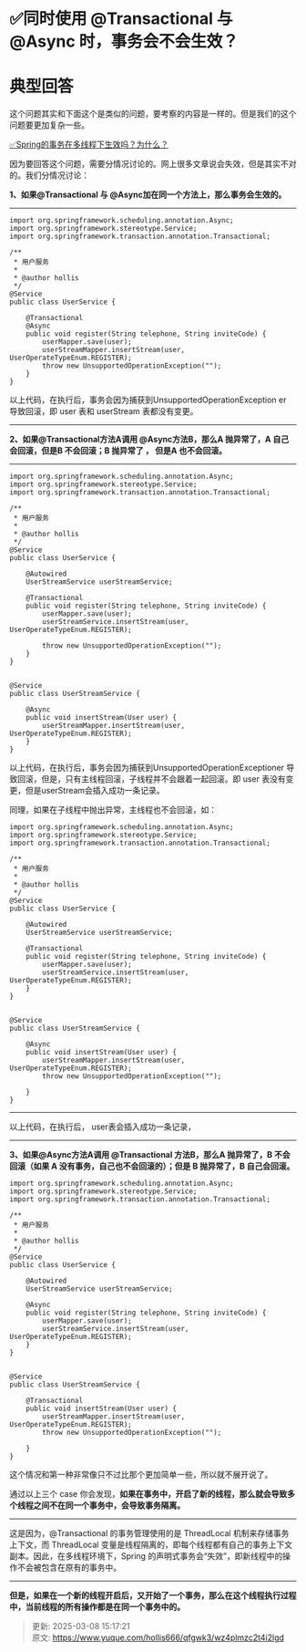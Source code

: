 # ✅同时使用 @Transactional 与 @Async 时，事务会不会生效？

# 典型回答


这个问题其实和下面这个是类似的问题，要考察的内容是一样的。但是我们的这个问题要更加复杂一些。



[✅Spring的事务在多线程下生效吗？为什么？](https://www.yuque.com/hollis666/qfgwk3/qi1vgi3yg8l663yy)



因为要回答这个问题，需要分情况讨论的。网上很多文章说会失效，但是其实不对的。我们分情况讨论：



**1、如果@Transactional 与 @Async加在同一个方法上，那么事务会生效的。**

****

```plain
import org.springframework.scheduling.annotation.Async;
import org.springframework.stereotype.Service;
import org.springframework.transaction.annotation.Transactional;

/**
 * 用户服务
 *
 * @author hollis
 */
@Service
public class UserService {

    @Transactional
    @Async
    public void register(String telephone, String inviteCode) {
        userMapper.save(user);
        userStreamMapper.insertStream(user, UserOperateTypeEnum.REGISTER);
        throw new UnsupportedOperationException("");
    }
}

```



以上代码，在执行后，事务会因为捕获到UnsupportedOperationException er 导致回滚，即 user 表和 userStream 表都没有变更。

****

**2、如果@Transactional方法A调用 @Async方法B，那么A 抛异常了，A 自己会回滚，但是B 不会回滚；B 抛异常了 ， 但是A 也不会回滚。**

****

```plain
import org.springframework.scheduling.annotation.Async;
import org.springframework.stereotype.Service;
import org.springframework.transaction.annotation.Transactional;

/**
 * 用户服务
 *
 * @author hollis
 */
@Service
public class UserService {

    @Autowired
    UserStreamService userStreamService;

    @Transactional
    public void register(String telephone, String inviteCode) {
        userMapper.save(user);
        userStreamService.insertStream(user, UserOperateTypeEnum.REGISTER);
        
        throw new UnsupportedOperationException("");
    }
}


@Service
public class UserStreamService {

    @Async
    public void insertStream(User user) {
        userStreamMapper.insertStream(user, UserOperateTypeEnum.REGISTER);
    }
}
```



以上代码，在执行后，事务会因为捕获到UnsupportedOperationExceptioner 导致回滚，但是，只有主线程回滚，子线程并不会跟着一起回滚。即 user 表没有变更，但是userStream会插入成功一条记录。



同理，如果在子线程中抛出异常，主线程也不会回滚，如：



```plain
import org.springframework.scheduling.annotation.Async;
import org.springframework.stereotype.Service;
import org.springframework.transaction.annotation.Transactional;

/**
 * 用户服务
 *
 * @author hollis
 */
@Service
public class UserService {

    @Autowired
    UserStreamService userStreamService;

    @Transactional
    public void register(String telephone, String inviteCode) {
        userMapper.save(user);
        userStreamService.insertStream(user, UserOperateTypeEnum.REGISTER);
    }
}


@Service
public class UserStreamService {

    @Async
    public void insertStream(User user) {
        userStreamMapper.insertStream(user, UserOperateTypeEnum.REGISTER);
        throw new UnsupportedOperationException("");

    }
}
```

****

以上代码，在执行后， user表会插入成功一条记录，

****

**3、如果@Async方法A调用 @Transactional 方法B，那么A 抛异常了，B 不会回滚（如果 A 没有事务，自己也不会回滚的）；但是 B 抛异常了，B 自己会回滚。**



```plain
import org.springframework.scheduling.annotation.Async;
import org.springframework.stereotype.Service;
import org.springframework.transaction.annotation.Transactional;

/**
 * 用户服务
 *
 * @author hollis
 */
@Service
public class UserService {

    @Autowired
    UserStreamService userStreamService;

    @Async
    public void register(String telephone, String inviteCode) {
        userMapper.save(user);
        userStreamService.insertStream(user, UserOperateTypeEnum.REGISTER);
    }
}


@Service
public class UserStreamService {

    @Transactional
    public void insertStream(User user) {
        userStreamMapper.insertStream(user, UserOperateTypeEnum.REGISTER);
        throw new UnsupportedOperationException("");

    }
}
```



这个情况和第一种非常像只不过比那个更加简单一些，所以就不展开说了。



通过以上三个 case 你会发现，**如果在事务中，开启了新的线程，那么就会导致多个线程之间不在同一个事务中，会导致事务隔离。**

****

这是因为，@Transactional 的事务管理使用的是 ThreadLocal 机制来存储事务上下文，而 ThreadLocal 变量是线程隔离的，即每个线程都有自己的事务上下文副本。因此，在多线程环境下，Spring 的声明式事务会“失效”，即新线程中的操作不会被包含在原有的事务中。

****

**但是，如果在一个新的线程开启后，又开始了一个事务，那么在这个线程执行过程中，当前线程的所有操作都是在同一个事务中的。**



> 更新: 2025-03-08 15:17:21  
> 原文: <https://www.yuque.com/hollis666/qfgwk3/wz4plmzc2t4i2lgd>